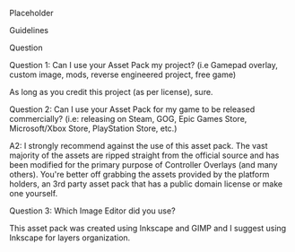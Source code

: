 Placeholder


Guidelines

Question

Question 1: Can I use your Asset Pack my project? (i.e Gamepad overlay, custom image, mods, reverse engineered project, free game)

As long as you credit this project (as per license), sure.

Question 2: Can I use your Asset Pack for my game to be released commercially? (i.e: releasing on Steam, GOG, Epic Games Store, Microsoft/Xbox Store, PlayStation Store, etc.) 

A2: I strongly recommend against the use of this asset pack. The vast majority of the assets are ripped straight from the official source and has been modified for the primary purpose of Controller Overlays (and many others). You're better off grabbing the assets provided by the platform holders, an 3rd party asset pack that has a public domain license or make one yourself.

Question 3: Which Image Editor did you use?

This asset pack was created using Inkscape and GIMP and I suggest using Inkscape for layers organization.
